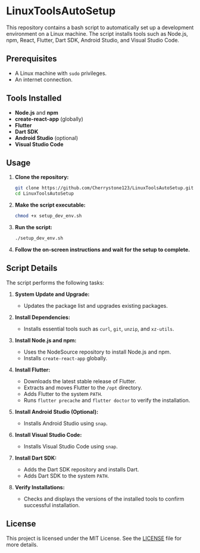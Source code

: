 # LinuxToolsAutoSetup

This repository contains a bash script to automatically set up a development environment on a Linux machine. The script installs tools such as Node.js, npm, React, Flutter, Dart SDK, Android Studio, and Visual Studio Code.

## Prerequisites

- A Linux machine with `sudo` privileges.
- An internet connection.

## Tools Installed

- **Node.js** and **npm**
- **create-react-app** (globally)
- **Flutter**
- **Dart SDK**
- **Android Studio** (optional)
- **Visual Studio Code**

## Usage

1. **Clone the repository:**

    ```sh
    git clone https://github.com/Cherrystone123/LinuxToolsAutoSetup.git
    cd LinuxToolsAutoSetup
    ```

2. **Make the script executable:**

    ```sh
    chmod +x setup_dev_env.sh
    ```

3. **Run the script:**

    ```sh
    ./setup_dev_env.sh
    ```

4. **Follow the on-screen instructions and wait for the setup to complete.**

## Script Details

The script performs the following tasks:

1. **System Update and Upgrade:**
    - Updates the package list and upgrades existing packages.

2. **Install Dependencies:**
    - Installs essential tools such as `curl`, `git`, `unzip`, and `xz-utils`.

3. **Install Node.js and npm:**
    - Uses the NodeSource repository to install Node.js and npm.
    - Installs `create-react-app` globally.

4. **Install Flutter:**
    - Downloads the latest stable release of Flutter.
    - Extracts and moves Flutter to the `/opt` directory.
    - Adds Flutter to the system `PATH`.
    - Runs `flutter precache` and `flutter doctor` to verify the installation.

5. **Install Android Studio (Optional):**
    - Installs Android Studio using `snap`.

6. **Install Visual Studio Code:**
    - Installs Visual Studio Code using `snap`.

7. **Install Dart SDK:**
    - Adds the Dart SDK repository and installs Dart.
    - Adds Dart SDK to the system `PATH`.

8. **Verify Installations:**
    - Checks and displays the versions of the installed tools to confirm successful installation.

## License

This project is licensed under the MIT License. See the [LICENSE](LICENSE) file for more details.
